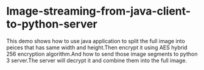 # Image-streaming-from-java-client-to-python-server
This demo shows how to use java application to split the full image into peices that has same width and height.Then encrypt it using AES hybrid 256 encryption algorithm.And how to send those image segments to python 3 server.The server will decrypt it and combine them into the full image.

